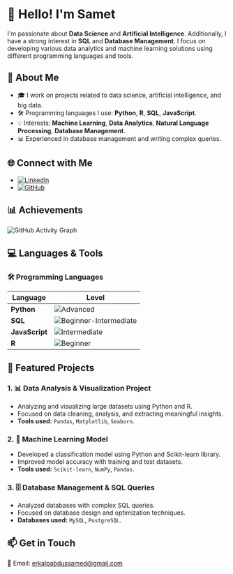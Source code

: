 # 👋 Hello! I'm Samet


I'm passionate about **Data Science** and **Artificial Intelligence**. Additionally, I have a strong interest in **SQL** and **Database Management**. I focus on developing various data analytics and machine learning solutions using different programming languages and tools.

## 🚀 About Me
- 🎓 I work on projects related to data science, artificial intelligence, and big data.
- 🛠️ Programming languages I use: **Python**, **R**, **SQL**, **JavaScript**.
- 💡 Interests: **Machine Learning**, **Data Analytics**, **Natural Language Processing**, **Database Management**.
- 📊 Experienced in database management and writing complex queries.

## 🌐 Connect with Me
- [![LinkedIn](https://img.shields.io/badge/LinkedIn-blue?logo=linkedin&logoColor=white)](https://www.linkedin.com/in/samet-erkalp-5b043a249/)
- [![GitHub](https://img.shields.io/badge/GitHub-000?logo=github&logoColor=white)](https://github.com/Abdussamed-1)

## 📊 Achievements
![GitHub Activity Graph](https://github-readme-activity-graph.vercel.app/graph?username=Abdussamed-1&theme=github)

## 💻 Languages & Tools

### 🛠️ Programming Languages
| Language      | Level                                           |
|---------------|--------------------------------------------------|
| **Python**    | ![Advanced](https://img.shields.io/badge/Level-Advanced-brightgreen) |
| **SQL**       | ![Beginner-Intermediate](https://img.shields.io/badge/Level-Beginner--Intermediate-yellow) |
| **JavaScript**| ![Intermediate](https://img.shields.io/badge/Level-Intermediate-orange) |
| **R**         | ![Beginner](https://img.shields.io/badge/Level-Beginner-red) |


## 📂 Featured Projects

### 1. 📊 **Data Analysis & Visualization Project**
   - Analyzing and visualizing large datasets using Python and R.
   - Focused on data cleaning, analysis, and extracting meaningful insights.
   - **Tools used:** `Pandas`, `Matplotlib`, `Seaborn`.

### 2. 🤖 **Machine Learning Model**
   - Developed a classification model using Python and Scikit-learn library.
   - Improved model accuracy with training and test datasets.
   - **Tools used:** `Scikit-learn`, `NumPy`, `Pandas`.

### 3. 🗄️ **Database Management & SQL Queries**
   - Analyzed databases with complex SQL queries.
   - Focused on database design and optimization techniques.
   - **Databases used:** `MySQL`, `PostgreSQL`.

## 📫 Get in Touch
📧 Email: [erkalpabdussamed@gmail.com](mailto:erkalpabdussamed@gmail.com)